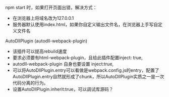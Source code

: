 npm start 时，如果打开页面出错，解决方式：
- 在浏览器上将域名改为127.0.0.1
- 服务器默认使用index.html，如果你自定义输出文件名，在浏览器上手写自定义文件名

AutoDllPlugin (autodll-webpack-plugin)
- 该插件可以提高rebuild速度
- 要求必须要有html-webpack-plugin，且给此插件配置inject: true,
- autodll-webpack-plugin 自身也要设置 inject:true,
- 可以将AutoDllPlugin.entry可以看做是webpack.config.js的entry，配置了AutoDllPlugin.entry自然就形成了chunk，所以AutoDllPlugin实质之一是一次代码分离的行为。
- 设置AutoDllPlugin.inherit:true，可以调试库源码？

